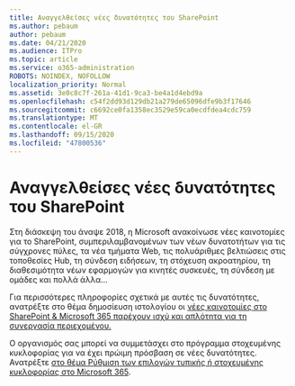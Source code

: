 ```yaml
---
title: Αναγγελθείσες νέες δυνατότητες του SharePoint
ms.author: pebaum
author: pebaum
ms.date: 04/21/2020
ms.audience: ITPro
ms.topic: article
ms.service: o365-administration
ROBOTS: NOINDEX, NOFOLLOW
localization_priority: Normal
ms.assetid: 3e0c8c7f-261a-41d1-9ca3-be4a1d4ebd9a
ms.openlocfilehash: c54f2dd93d129db21a279de65096dfe9b3f17646
ms.sourcegitcommit: c6692ce0fa1358ec3529e59ca0ecdfdea4cdc759
ms.translationtype: MT
ms.contentlocale: el-GR
ms.lasthandoff: 09/15/2020
ms.locfileid: "47800536"
---
```

# <a name="sharepoint-new-features-announced"></a>Αναγγελθείσες νέες δυνατότητες του SharePoint

Στη διάσκεψη του άναψε 2018, η Microsoft ανακοίνωσε νέες καινοτομίες για το SharePoint, συμπεριλαμβανομένων των νέων δυνατοτήτων για τις σύγχρονες πύλες, τα νέα τμήματα Web, τις πολυάριθμες βελτιώσεις στις τοποθεσίες Hub, τη σύνδεση ειδήσεων, τη στόχευση ακροατηρίου, τη διαθεσιμότητα νέων εφαρμογών για κινητές συσκευές, τη σύνδεση με ομάδες και πολλά άλλα...
  
Για περισσότερες πληροφορίες σχετικά με αυτές τις δυνατότητες, ανατρέξτε στο θέμα δημοσίευση ιστολογίου οι [νέες καινοτομίες στο SharePoint &amp; Microsoft 365 παρέχουν ισχύ και απλότητα για τη συνεργασία περιεχομένου.](https://go.microsoft.com/fwlink/?linkid=2026502)
  
Ο οργανισμός σας μπορεί να συμμετάσχει στο πρόγραμμα στοχευμένης κυκλοφορίας για να έχει πρώιμη πρόσβαση σε νέες δυνατότητες. Ανατρέξτε [στο θέμα Ρύθμιση των επιλογών τυπικής ή στοχευμένης κυκλοφορίας στο Microsoft 365](https://docs.microsoft.com/microsoft-365/admin/manage/release-options-in-office-365).
